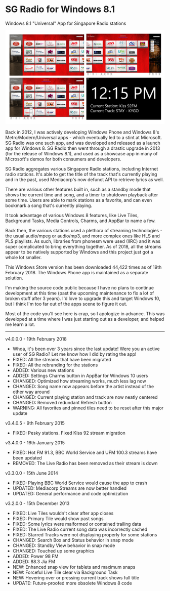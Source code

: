 # SG Radio for Windows 8.1
Windows 8.1 "Universal" App for Singapore Radio stations

![Screenshot](https://raw.githubusercontent.com/ReignOfComputer/SG-Radio-for-Windows-8.1/master/SGRadioSS.png)

Back in 2012, I was actively developing Windows Phone and Windows 8's Metro/Modern/Universal apps - which eventually led to a stint at Microsoft. SG Radio was one such app, and was developed and released as a launch app for Windows 8. SG Radio then went through a drastic upgrade in 2013 (for the release of Windows 8.1), and used as a showcase app in many of Microsoft's demos for both consumers and developers.

SG Radio aggregates various Singapore Radio stations, including Internet radio stations. It's able to get the title of the track that's currently playing and in the past, used Mediacorp's now defunct API to retrieve lyrics as well.

There are various other features built in, such as a standby mode that shows the current time and song, and a timer to shutdown playback after some time. Users are able to mark stations as a favorite, and can even bookmark a song that's currently playing.

It took advantage of various Windows 8 features, like Live Tiles, Background Tasks, Media Controls, Charms, and AppBar to name a few.

Back then, the various stations used a plethora of streaming technologies - the usual audio/mpeg or audio/mp3, and more complex ones like HLS and PLS playlists. As such, libraries from phonesm were used (IIRC) and it was super complicated to bring everything together. As of 2018, all the streams appear to be natively supported by Windows and this project just got a whole lot smaller.

This Windows Store version has been downloaded 44,422 times as of 19th February 2018. The Windows Phone app is maintained as a separate solution.

I'm making the source code public because I have no plans to continue development at this time (past the upcoming maintenance to fix a lot of broken stuff after 3 years). I'd love to upgrade this and target Windows 10, but I think I'm too far out of the apps scene to figure it out.

Most of the code you'll see here is crap, so I apologize in advance. This was developed at a time where I was just starting out as a developer, and helped me learn a lot.

-----

v4.0.0.0 - 19th February 2018
- Whoa, it's been over 3 years since the last update! Were you an active user of SG Radio? Let me know how I did by rating the app!
- FIXED: All the streams that have been migrated
- FIXED: All the rebranding for the stations
- ADDED: Various new stations
- ADDED: Settings Charms button in AppBar for Windows 10 users
- CHANGED: Optimized how streaming works, much less lag now
- CHANGED: Song name now appears before the artist instead of the other way around
- CHANGED: Current playing station and track are now neatly centered
- CHANGED: Removed redundant Refresh button
- WARNING: All favorites and pinned tiles need to be reset after this major update

v3.4.0.5 - 9th February 2015
- FIXED: Pesky stations. Fixed Kiss 92 stream migration

v3.4.0.0 - 16th January 2015
- FIXED: Hot FM 91.3, BBC World Service and UFM 100.3 streams have been updated
- REMOVED: The Live Radio has been removed as their stream is down

v3.3.0.0 - 15th June 2014
- FIXED: Playing BBC World Service would cause the app to crash
- UPDATED: Mediacorp Streams are now better handled
- UPDATED: General performance and code optimization

v3.2.0.0 - 15th December 2013
- FIXED: Live Tiles wouldn't clear after app closes
- FIXED: Primary Tile would show past songs
- FIXED: Some lyrics were malformed or contained trailing data
- FIXED: The Live Radio current song data was incorrectly cached
- FIXED: Starred Tracks were not displaying properly for some stations
- CHANGED: Search Box and Status behavior in snap mode
- CHANGED: Standby View behavior in snap mode
- CHANGED: Touched up some graphics
- ADDED: Power 98 FM
- ADDED: 88.3 Jia FM
- NEW: Enhanced snap view for tablets and maximum snaps
- NEW: Forceful Live Tile clear via Background Task
- NEW: Hovering over or pressing current track shows full title
- UPDATE: Future-proofed more obsolete Windows 8 code

